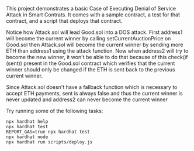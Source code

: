 This project demonstrates a basic Case of Executing  Denial of Service  Attack in Smart Contrats. It comes with a sample contract, a test for that contract, and a script that deploys that contract.

Notice how Attack.sol will lead Good.sol into a DOS attack. First address1 will become the current winner by calling setCurrentAuctionPrice on Good.sol then Attack.sol will become the current winner by sending more ETH than address1 using the attack function. Now when address2 will try to become the new winner, it won't be able to do that because of this check(if (sent)) present in the Good.sol contract which verifies that the current winner should only be changed if the ETH is sent back to the previous current winner.

Since Attack.sol doesn't have a fallback function which is necessary to accept ETH payments, sent is always false and thus the current winner is never updated and address2 can never become the current winner

Try running some of the following tasks:

```shell
npx hardhat help
npx hardhat test
REPORT_GAS=true npx hardhat test
npx hardhat node
npx hardhat run scripts/deploy.js
```
